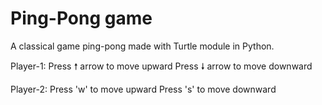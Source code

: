# Ping-Pong game 
 A classical game ping-pong made with Turtle module in Python.
 
 Player-1:
 Press 🠕 arrow to move upward
 Press 🠗 arrow to move downward
 
 Player-2:
 Press 'w' to move upward
 Press 's' to move downward
